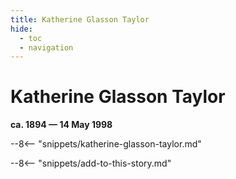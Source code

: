 ```yaml
---
title: Katherine Glasson Taylor
hide:
  - toc
  - navigation 
---
```


# Katherine Glasson Taylor

**ca. 1894 — 14 May 1998**

--8<-- "snippets/katherine-glasson-taylor.md"

--8<-- "snippets/add-to-this-story.md"